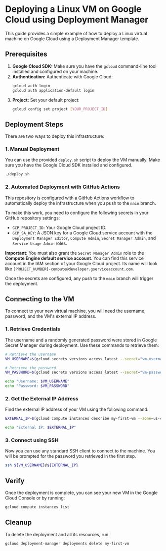 
# Deploying a Linux VM on Google Cloud using Deployment Manager

This guide provides a simple example of how to deploy a Linux virtual machine on Google Cloud using a Deployment Manager template.

## Prerequisites

1.  **Google Cloud SDK:** Make sure you have the `gcloud` command-line tool installed and configured on your machine.
2.  **Authentication:** Authenticate with Google Cloud:
    ```bash
    gcloud auth login
    gcloud auth application-default login
    ```
3.  **Project:** Set your default project:
    ```bash
    gcloud config set project [YOUR_PROJECT_ID]
    ```

## Deployment Steps

There are two ways to deploy this infrastructure:

### 1. Manual Deployment

You can use the provided `deploy.sh` script to deploy the VM manually. Make sure you have the Google Cloud SDK installed and configured.

```bash
./deploy.sh
```

### 2. Automated Deployment with GitHub Actions

This repository is configured with a GitHub Actions workflow to automatically deploy the infrastructure when you push to the `main` branch.

To make this work, you need to configure the following secrets in your GitHub repository settings:

*   `GCP_PROJECT_ID`: Your Google Cloud project ID.
*   `GCP_SA_KEY`: A JSON key for a Google Cloud service account with the `Deployment Manager Editor`, `Compute Admin`, `Secret Manager Admin`, and `Service Usage Admin` roles.

**Important:** You must also grant the `Secret Manager Admin` role to the **Compute Engine default service account**. You can find this service account in the IAM section of your Google Cloud project. Its name will look like `[PROJECT_NUMBER]-compute@developer.gserviceaccount.com`.

Once the secrets are configured, any push to the `main` branch will trigger the deployment.

## Connecting to the VM

To connect to your new virtual machine, you will need the username, password, and the VM's external IP address.

### 1. Retrieve Credentials

The username and a randomly generated password were stored in Google Secret Manager during deployment. Use these commands to retrieve them:

```bash
# Retrieve the username
VM_USERNAME=$(gcloud secrets versions access latest --secret="vm-username")

# Retrieve the password
VM_PASSWORD=$(gcloud secrets versions access latest --secret="vm-password")

echo "Username: $VM_USERNAME"
echo "Password: $VM_PASSWORD"
```

### 2. Get the External IP Address

Find the external IP address of your VM using the following command:

```bash
EXTERNAL_IP=$(gcloud compute instances describe my-first-vm --zone=us-central1-a --format='get(networkInterfaces[0].accessConfigs[0].natIP)')

echo "External IP: $EXTERNAL_IP"
```

### 3. Connect using SSH

Now you can use any standard SSH client to connect to the machine. You will be prompted for the password you retrieved in the first step.

```bash
ssh ${VM_USERNAME}@${EXTERNAL_IP}
```

## Verify

Once the deployment is complete, you can see your new VM in the Google Cloud Console or by running:

```bash
gcloud compute instances list
```

## Cleanup

To delete the deployment and all its resources, run:

```bash
gcloud deployment-manager deployments delete my-first-vm
```
